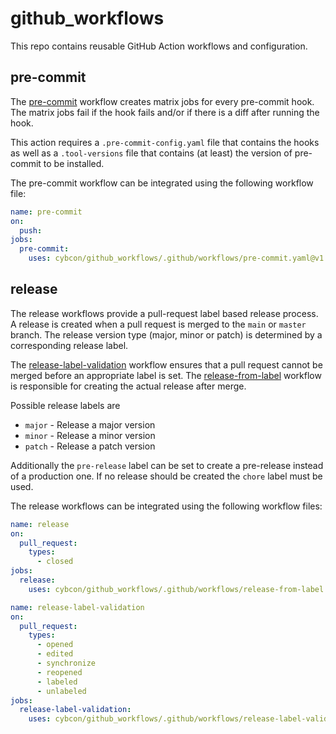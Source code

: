 # github_workflows

This repo contains reusable GitHub Action workflows and configuration.

## pre-commit

The [pre-commit](./github/workflows/pre-commit.yaml) workflow creates matrix jobs for every pre-commit hook.
The matrix jobs fail if the hook fails and/or if there is a diff after running the hook.

This action requires a `.pre-commit-config.yaml` file that contains the hooks as well as a `.tool-versions` file that contains (at least) the version of pre-commit to be installed.

The pre-commit workflow can be integrated using the following workflow file:

```yaml
name: pre-commit
on:
  push:
jobs:
  pre-commit:
    uses: cybcon/github_workflows/.github/workflows/pre-commit.yaml@v1.0.0
```

## release

The release workflows provide a pull-request label based release process.
A release is created when a pull request is merged to the `main` or `master` branch.
The release version type (major, minor or patch) is determined by a corresponding release label.

The [release-label-validation](./github/workflows/release-label-validation.yaml) workflow ensures that a pull request cannot be merged before an appropriate label is set.
The [release-from-label](./github/workflows/release-from-label.yaml) workflow is responsible for creating the actual release after merge.

Possible release labels are
- `major` - Release a major version
- `minor` - Release a minor version
- `patch` - Release a patch version

Additionally the `pre-release` label can be set to create a pre-release instead of a production one.
If no release should be created the `chore` label must be used.

The release workflows can be integrated using the following workflow files:

```yaml
name: release
on:
  pull_request:
    types:
      - closed
jobs:
  release:
    uses: cybcon/github_workflows/.github/workflows/release-from-label.yaml@v1.0.0
```

```yaml
name: release-label-validation
on:
  pull_request:
    types:
      - opened
      - edited
      - synchronize
      - reopened
      - labeled
      - unlabeled
jobs:
  release-label-validation:
    uses: cybcon/github_workflows/.github/workflows/release-label-validation.yaml@v1.0.0
```
